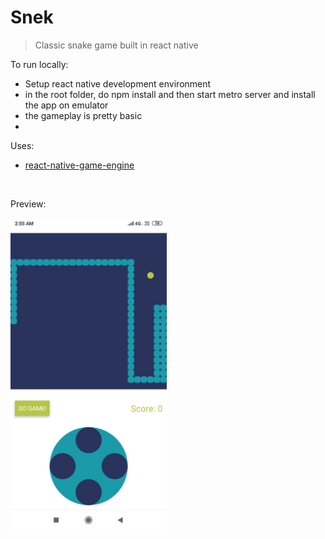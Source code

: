 # Snek

> Classic snake game built in react native

To run locally:
- Setup react native development environment
- in the root folder, do npm install and then start metro server and install the app on emulator
- the gameplay is pretty basic
- 

Uses:
- <a href='https://www.npmjs.com/package/react-native-game-engine' target='_blank'>react-native-game-engine</a>

</br>

Preview:

<img src="about/snek_preview.jpeg" alt="alt text" width="250"/>